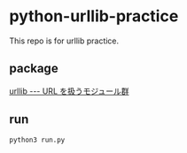 # python-urllib-practice

This repo is for urllib practice.

## package

[urllib --- URL を扱うモジュール群](https://docs.python.org/ja/3/library/urllib.html)

## run

```
python3 run.py
```
